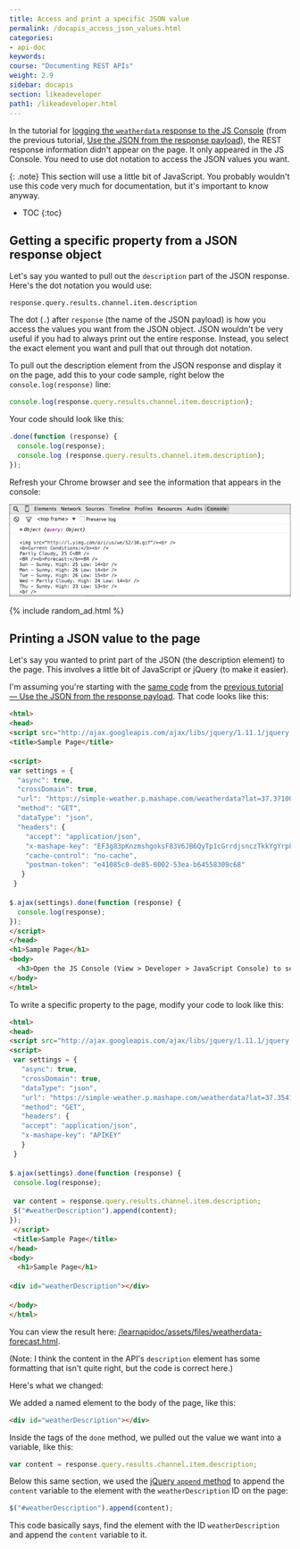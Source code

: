 ```yaml
---
title: Access and print a specific JSON value
permalink: /docapis_access_json_values.html
categories:
- api-doc
keywords:
course: "Documenting REST APIs"
weight: 2.9
sidebar: docapis
section: likeadeveloper
path1: /likeadeveloper.html
---
```


In the tutorial for [logging the `weatherdata` response to the JS Console](/learnapidoc/assets/files/weatherdata-plain.html) (from the previous tutorial, [Use the JSON from the response payload](docapis_json_console.html)), the REST response information didn't appear on the page. It only appeared in the JS Console. You need to use dot notation to access the JSON values you want.

{: .note}
This section will use a little bit of JavaScript. You probably wouldn't use this code very much for documentation, but it's important to know anyway.

* TOC
{:toc}

## Getting a specific property from a JSON response object

Let's say you wanted to pull out the `description` part of the JSON response. Here's the dot notation you would use:

```
response.query.results.channel.item.description
```

The dot (`.`) after `response` (the name of the JSON payload) is how you access the values you want from the JSON object. JSON wouldn't be very useful if you had to always print out the entire response. Instead, you select the exact element you want and pull that out through dot notation.

To pull out the description element from the JSON response and display it on the page, add this to your code sample, right below the `console.log(response)` line:

```js
console.log(response.query.results.channel.item.description);
```

Your code should look like this:

```js
.done(function (response) {
  console.log(response);
  console.log (response.query.results.channel.item.description);
});
```

Refresh your Chrome browser and see the information that appears in the console:

<img src="images/weatherdatapartlycloudy.png" alt="Weather description that gets pulled out through dot notation" />

{% include random_ad.html %}

## Printing a JSON value to the page

Let's say you wanted to print part of the JSON (the description element) to the page. This involves a little bit of JavaScript or jQuery (to make it easier).

I'm assuming you're starting with the [same code](/learnapidoc/assets/files/weatherdata-plain.html) from the [previous tutorial &mdash; Use the JSON from the response payload](docapis_json_console.html). That code looks like this:

```html
<html>
<head>
<script src="http://ajax.googleapis.com/ajax/libs/jquery/1.11.1/jquery.min.js"></script>
<title>Sample Page</title>

<script>
var settings = {
  "async": true,
  "crossDomain": true,
  "url": "https://simple-weather.p.mashape.com/weatherdata?lat=37.3710062&lng=-122.0375935",
  "method": "GET",
  "dataType": "json",
  "headers": {
    "accept": "application/json",
    "x-mashape-key": "EF3g83pKnzmshgoksF83V6JB6QyTp1cGrrdjsnczTkkYgYrp8p",
    "cache-control": "no-cache",
    "postman-token": "e41085c0-de85-0002-53ea-b64558309c68"
   }
 }

$.ajax(settings).done(function (response) {
  console.log(response);
});
</script>
</head>
<h1>Sample Page</h1>
<body>
  <h3>Open the JS Console (View > Developer > JavaScript Console) to see the object returned.</h3>
</body>
</html>
```

To write a specific property to the page, modify your code to look like this:

```html
<html>
<head>
<script src="http://ajax.googleapis.com/ajax/libs/jquery/1.11.1/jquery.min.js"></script>
<script>
 var settings = {
   "async": true,
   "crossDomain": true,
   "dataType": "json",
   "url": "https://simple-weather.p.mashape.com/weatherdata?lat=37.354108&lng=-121.955236",
   "method": "GET",
   "headers": {
   "accept": "application/json",
   "x-mashape-key": "APIKEY"
   }
 }

$.ajax(settings).done(function (response) {
 console.log(response);

 var content = response.query.results.channel.item.description;
 $("#weatherDescription").append(content);
});
 </script>
 <title>Sample Page</title>
</head>
<body>
  <h1>Sample Page</h1>

<div id="weatherDescription"></div>

</body>
</html>
```

You can view the result here: <a href="/learnapidoc/assets/files/weatherdata-forecast.html">/learnapidoc/assets/files/weatherdata-forecast.html</a>.

(Note: I think the content in the API's `description` element has some formatting that isn't quite right, but the code is correct here.)

Here's what we changed:

We added a named element to the body of the page, like this:

```html
<div id="weatherDescription"></div>
 ```

Inside the tags of the `done` method, we pulled out the value we want into a variable, like this:

```js
var content = response.query.results.channel.item.description;
```

Below this same section, we used the [jQuery `append` method](http://api.jquery.com/append/) to append the `content` variable to the element with the `weatherDescription` ID on the page:

```js
$("#weatherDescription").append(content);
```

This code basically says, find the element with the ID `weatherDescription` and append the `content` variable to it.
